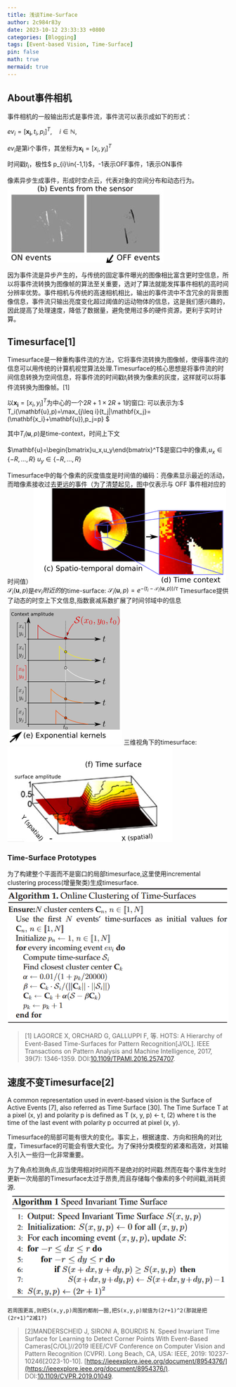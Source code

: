 ```yaml
---
title: 浅谈Time-Surface
author: 2c984r83y
date: 2023-10-12 23:33:33 +0800
categories: [Blogging]
tags: [Event-based Vision, Time-Surface]
pin: false
math: true
mermaid: true
---
```

## About事件相机

事件相机的一般输出形式是事件流，事件流可以表示成如下的形式：

$ev_i=[\mathbf{x_i},t_i,p_i]^T,\quad i\in\mathbb{N},$

$ev_i$是第i个事件，其坐标为$\mathbf{x_i}=[x_i,y_i]^T$

时间戳$t_i$，极性$ p_{i}\in\{-1,1\}$，-1表示OFF事件，1表示ON事件

像素异步生成事件，形成时空点云，代表对象的空间分布和动态行为。
![20231013165452](https://raw.githubusercontent.com/2c984r83y/2c984r83y.github.io/main/images/20231013165452.png)

因为事件流是异步产生的，与传统的固定事件曝光的图像相比富含更时空信息，所以将事件流转换为图像帧的算法至关重要，选对了算法就能发挥事件相机的高时间分辨率优势。事件相机与传统的高速相机相比，输出的事件流中不含冗余的背景图像信息，事件流只输出亮度变化超过阈值的运动物体的信息，这是我们感兴趣的，因此提高了处理速度，降低了数据量，避免使用过多的硬件资源，更利于实时计算。

## Timesurface[1]

Timesurface是一种重构事件流的方法，它将事件流转换为图像帧，使得事件流的信息可以用传统的计算机视觉算法处理.Timesurface的核心思想是将事件流的时间信息转换为空间信息，将事件流的时间戳$t_i$转换为像素的灰度，这样就可以将事件流转换为图像帧。[1]

以$\mathbf{x_i}=[x_i,y_i]^T$为中心的一个$2R+1\times2R+1$的窗口:
可以表示为:$ T_i(\mathbf{u},p)=\max_{j\leq i}\{t_j|\mathbf{x_j}=(\mathbf{x_i}+\mathbf{u}),p_j=p\} $

其中$T_i(\mathbf{u},p)$是time-context，时间上下文

$\mathbf{u}=\begin{bmatrix}u_x,u_y\end{bmatrix}^T$是窗口中的像素,$u_x\in\{-R,\ldots,R\}$ $u_y\in\{-R,\ldots,R\}$

Timesurface中的每个像素的灰度值度是时间值的编码：亮像素显示最近的活动，而暗像素接收过去更远的事件（为了清楚起见，图中仅表示与 OFF 事件相对应的时间值）
![20231013212413](https://raw.githubusercontent.com/2c984r83y/2c984r83y.github.io/main/images/20231013212413.png)
$\mathcal{S}_i(\mathbf{u},p)$是$ev_i附近的$的time-surface:
$\mathcal{S}_i(\mathbf{u},p)=e^{-(t_i-\mathcal{T}_i(\mathbf{u},p))/\tau}$
Timesurface提供了动态的时空上下文信息,指数衰减系数扩展了时间邻域中的信息
![20231013213421](https://raw.githubusercontent.com/2c984r83y/2c984r83y.github.io/main/images/20231013213421.png)
三维视角下的timesurface:
![20231013213439](https://raw.githubusercontent.com/2c984r83y/2c984r83y.github.io/main/images/20231013213439.png)

### Time-Surface Prototypes

为了构建整个平面而不是窗口的局部timesurface,这里使用incremental clustering process(增量聚类)生成timesurface.
![20231016100619](https://raw.githubusercontent.com/2c984r83y/2c984r83y.github.io/main/images/20231016100619.png)

> [1] LAGORCE X, ORCHARD G, GALLUPPI F, 等. HOTS: A Hierarchy of Event-Based Time-Surfaces for Pattern Recognition[J/OL]. IEEE Transactions on Pattern Analysis and Machine Intelligence, 2017, 39(7): 1346-1359. DOI:[10.1109/TPAMI.2016.2574707](https://doi.org/10.1109/TPAMI.2016.2574707).

## 速度不变Timesurface[2]

A common representation used in event-based vision is the Surface of Active Events [7], also referred as Time Surface [30]. The Time Surface T at a pixel (x, y) and polarity p is defined as T (x, y, p) ← t, (2) where t is the time of the last event with polarity p occurred at pixel (x, y).

Timesurface的局部可能有很大的变化。事实上，根据速度、方向和拐角的对比度，Timesurface的可能会有很大变化。为了保持分类模型的紧凑和高效，对其输入引入一些归一化非常重要。

为了角点检测角点,应当使用相对时间而不是绝对的时间戳.然而在每个事件发生时更新一次局部的Timesurface太过于昂贵,而且存储每个像素的多个时间戳,消耗资源.
![20231017205957](https://raw.githubusercontent.com/2c984r83y/2c984r83y.github.io/main/images/20231017205957.png)

`若周围更高,则把S(x,y,p)周围的都削一圈,把S(x,y,p)赋值为(2r+1)^2(那就是把(2r+1)^2减1?)`

> [2]MANDERSCHEID J, SIRONI A, BOURDIS N. Speed Invariant Time Surface for Learning to Detect Corner Points With Event-Based Cameras[C/OL]//2019 IEEE/CVF Conference on Computer Vision and Pattern Recognition (CVPR). Long Beach, CA, USA: IEEE, 2019: 10237-10246[2023-10-10]. [https://ieeexplore.ieee.org/document/8954376/](https://ieeexplore.ieee.org/document/8954376/). DOI:[10.1109/CVPR.2019.01049](https://doi.org/10.1109/CVPR.2019.01049).
